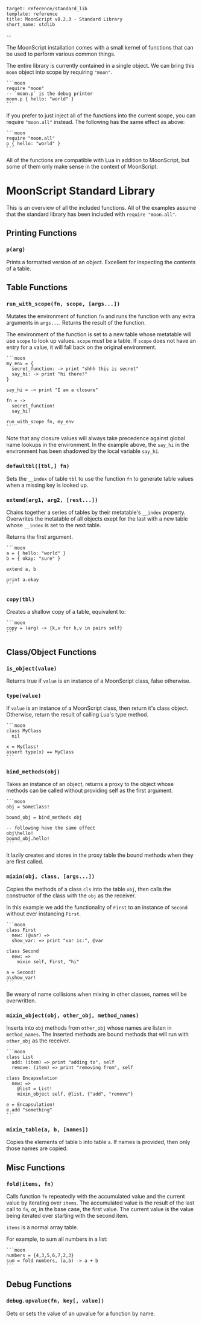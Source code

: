     target: reference/standard_lib
    template: reference
    title: MoonScript v0.2.3 - Standard Library
    short_name: stdlib
--

The MoonScript installation comes with a small kernel of functions that can be
used to perform various common things.

The entire library is currently contained in a single object. We can bring this
`moon` object into scope by requiring `"moon"`.

    ```moon
    require "moon"
    -- `moon.p` is the debug printer
    moon.p { hello: "world" }
    ```

If you prefer to just inject all of the functions into the current scope, you
can require `"moon.all"` instead. The following has the same effect as above:

    ```moon
    require "moon.all"
    p { hello: "world" }
    ```

All of the functions are compatible with Lua in addition to MoonScript, but
some of them only make sense in the context of MoonScript.


# MoonScript Standard Library

This is an overview of all the included functions.
All of the examples assume that the standard library has been included with
`require "moon.all"`.

## Printing Functions

### `p(arg)`

Prints a formatted version of an object. Excellent for inspecting the contents
of a table.


## Table Functions

### `run_with_scope(fn, scope, [args...])`

Mutates the environment of function `fn` and runs the function with any extra
arguments in `args...`. Returns the result of the function.

The environment of the function is set to a new table whose metatable will use
`scope` to look up values. `scope` must be a table. If `scope` does not have an
entry for a value, it will fall back on the original environment.

    ```moon
    my_env = {
      secret_function: -> print "shhh this is secret"
      say_hi: -> print "hi there!"
    }

    say_hi = -> print "I am a closure"

    fn = ->
      secret_function!
      say_hi!

    run_with_scope fn, my_env
    ```


Note that any closure values will always take precedence against global name
lookups in the environment. In the example above, the `say_hi` in the
environment has been shadowed by the local variable `say_hi`.

### `defaultbl([tbl,] fn)`

Sets the `__index` of table `tbl` to use the function `fn` to generate table
values when a missing key is looked up.

### `extend(arg1, arg2, [rest...])`

Chains together a series of tables by their metatable's `__index` property.
Overwrites the metatable of all objects exept for the last with a new table
whose `__index` is set to the next table.

Returns the first argument.

    ```moon
    a = { hello: "world" }
    b = { okay: "sure" }

    extend a, b

    print a.okay
    ```

### `copy(tbl)`

Creates a shallow copy of a table, equivalent to:

    ```moon
    copy = (arg) -> {k,v for k,v in pairs self}
    ```

## Class/Object Functions

### `is_object(value)`

Returns true if `value` is an instance of a MoonScript class, false otherwise.

### `type(value)`

If `value` is an instance of a MoonScript class, then return it's class object.
Otherwise, return the result of calling Lua's type method.

    ```moon
    class MyClass
      nil

    x = MyClass!
    assert type(x) == MyClass
    ```

### `bind_methods(obj)`

Takes an instance of an object, returns a proxy to the object whose methods can
be called without providing self as the first argument.

    ```moon
    obj = SomeClass!

    bound_obj = bind_methods obj

    -- following have the same effect
    obj\hello!
    bound_obj.hello!
    ```

It lazily creates and stores in the proxy table the bound methods when they
are first called.

### `mixin(obj, class, [args...])`

Copies the methods of a class `cls` into the table `obj`, then calls the
constructor of the class with the `obj` as the receiver.

In this example we add the functionality of `First` to an instance of `Second`
without ever instancing `First`.

    ```moon
    class First
      new: (@var) =>
      show_var: => print "var is:", @var

    class Second
      new: =>
        mixin self, First, "hi"

    a = Second!
    a\show_var!
    ```

Be weary of name collisions when mixing in other classes, names will be
overwritten.

### `mixin_object(obj, other_obj, method_names)`

Inserts into `obj` methods from `other_obj` whose names are listen in
`method_names`. The inserted methods are bound methods that will run with
`other_obj` as the receiver.

    ```moon
    class List 
      add: (item) => print "adding to", self
      remove: (item) => print "removing from", self

    class Encapsulation
      new: =>
        @list = List!
        mixin_object self, @list, {"add", "remove"}

    e = Encapsulation!
    e.add "something"
    ```

### `mixin_table(a, b, [names])`

Copies the elements of table `b` into table `a`. If names is provided, then
only those names are copied.

## Misc Functions

### `fold(items, fn)`

Calls function `fn` repeatedly with the accumulated value and the current value
by iterating over `items`. The accumulated value is the result of the last call
to `fn`, or, in the base case, the first value. The current value is the value
being iterated over starting with the second item.

`items` is a normal array table.

For example, to sum all numbers in a list:

    ```moon
    numbers = {4,3,5,6,7,2,3}
    sum = fold numbers, (a,b) -> a + b
    ```

## Debug Functions

### `debug.upvalue(fn, key[, value])`

Gets or sets the value of an upvalue for a function by name.
